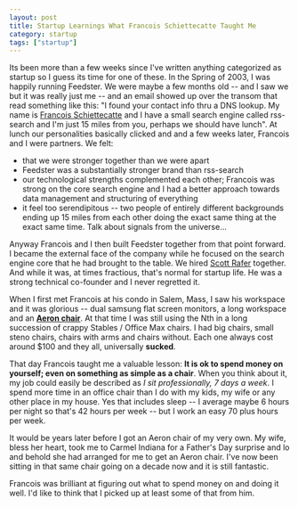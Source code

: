 ```yaml
---
layout: post
title: Startup Learnings What Francois Schiettecatte Taught Me
category: startup
tags: ["startup"]
---
```

Its been more than a few weeks since I've written anything categorized as startup so I guess its time for one of these.  In the Spring of 2003, I was happily running Feedster. We were maybe a few months old -- and I saw we but it was really just me -- and an email showed up over the transom that read something like this: "I found your contact info thru a DNS lookup.  My name is [Francois Schiettecatte](https://fschiettecatte.wordpress.com) and I have a small search engine called rss-search and I'm just 15 miles from you, perhaps we should have lunch".  At lunch our personalities basically clicked and and a few weeks later, Francois and I were partners.  We felt:

* that we were stronger together than we were apart
* Feedster was a substantially stronger brand than rss-search
* our technological strengths complemented each other; Francois was strong on the core search engine and I had a better approach towards data management and structuring of everything
* it feel too serendipitous -- two people of entirely different backgrounds ending up 15 miles from each other doing the exact same thing at the exact same time.  Talk about signals from the universe...

Anyway Francois and I then built Feedster together from that point forward.  I became the external face of the company while he focused on the search engine core that he had brought to the table.  We hired [Scott Rafer](https://fuzzygroup.github.io/blog/startup/2016/09/02/what-scott-rafer-taught-me.html) together.  And while it was, at times fractious, that's normal for startup life.  He was a strong technical co-founder and I never regretted it.

When I first met Francois at his condo in Salem, Mass, I saw his workspace and it was glorious -- dual samsung flat screen monitors, a long workspace and an [**Aeron chair**](http://www.hermanmiller.com/about-us/press/press-releases/all/herman-miller-launches-new-aeron-chair.html).  At that time I was still using the Nth in a long succession of crappy Stables / Office Max chairs.  I had big chairs, small steno chairs, chairs with arms and chairs without.  Each one always cost around $100 and they all, universally **sucked**.

That day Francois taught me a valuable lesson: **It is ok to spend money on yourself; even on something as simple as a chair**.  When you think about it, my job could easily be described as *I sit professionally, 7 days a week*.  I spend more time in an office chair than I do with my kids, my wife or any other place in my house.  Yes that includes sleep -- I average maybe 6 hours per night so that's 42 hours per week -- but I work an easy 70 plus hours per week.  

It would be years later before I got an Aeron chair of my very own.  My wife, bless her heart, took me to Carmel Indiana for a Father's Day surprise and lo and behold she had arranged for me to get an Aeron chair.  I've now been sitting in that same chair going on a decade now and it is still fantastic.

Francois was brilliant at figuring out what to spend money on and doing it well.  I'd like to think that I picked up at least some of that from him.

